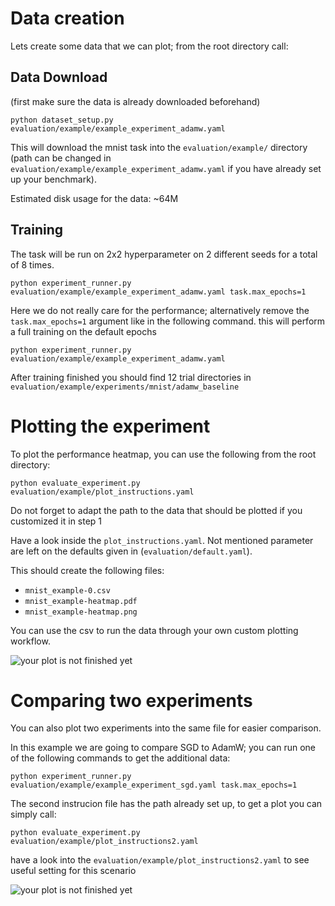 # Data creation

Lets create some data that we can plot; from the root directory call:

## Data Download

(first make sure the data is already downloaded beforehand)
```
python dataset_setup.py evaluation/example/example_experiment_adamw.yaml
```
This will download the mnist task into the ```evaluation/example/``` directory (path can be changed in ```evaluation/example/example_experiment_adamw.yaml``` if you have already set up your benchmark).

Estimated disk usage for the data: ~64M

## Training

The task will be run on 2x2 hyperparameter on 2 different seeds for a total of 8 times.

```
python experiment_runner.py evaluation/example/example_experiment_adamw.yaml task.max_epochs=1
```

Here we do not really care for the performance; alternatively remove the ```task.max_epochs=1``` argument like in the following command. this will perform a full training on the default epochs 

```
python experiment_runner.py evaluation/example/example_experiment_adamw.yaml 
```

After training finished you should find 12 trial directories in ```evaluation/example/experiments/mnist/adamw_baseline```

# Plotting the experiment

To plot the performance heatmap, you can use the following from the root directory:

```
python evaluate_experiment.py evaluation/example/plot_instructions.yaml
```

Do not forget to adapt the path to the data that should be plotted if you customized it in step 1

Have a look inside the ```plot_instructions.yaml```. Not mentioned parameter are left on the defaults given in (```evaluation/default.yaml```).

This should create the following files:

- ```mnist_example-0.csv```
- ```mnist_example-heatmap.pdf```
- ```mnist_example-heatmap.png```

You can use the csv to run the data through your own custom plotting workflow.

![your plot is not finished yet](mnist_example-heatmap.png)

# Comparing two experiments

You can also plot two experiments into the same file for easier comparison.

In this example we are going to compare SGD to AdamW; you can run one of the following commands to get the additional data:

```
python experiment_runner.py evaluation/example/example_experiment_sgd.yaml task.max_epochs=1
```

The second instrucion file has the path already set up, to get a plot you can simply call:

```
python evaluate_experiment.py evaluation/example/plot_instructions2.yaml
```

have a look into the ```evaluation/example/plot_instructions2.yaml``` to see useful setting for this scenario

![your plot is not finished yet](<adamw vs sgd-heatmap.png>)
